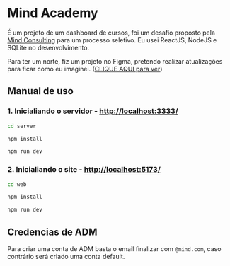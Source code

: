 # Mind Academy
É um projeto de um dashboard de cursos, foi um desafio proposto pela [Mind Consulting](https://mindconsulting.com.br) para um processo seletivo.
Eu usei ReactJS, NodeJS e SQLite no desenvolvimento.

Para ter um norte, fiz um projeto no Figma, pretendo realizar atualizações para ficar como eu imaginei. ([CLIQUE AQUI para ver](https://www.figma.com/community/file/1276905938483052236/Mind-Academy))

## Manual de uso
### 1. Inicialiando o servidor - [http://localhost:3333/](http://localhost:3333/)
```sh
cd server
```
```sh
npm install
```
```sh
npm run dev
```

### 2. Inicialiando o site - [http://localhost:5173/](http://localhost:5173/)
```sh
cd web
```
```sh
npm install
```
```sh
npm run dev
```

## Credencias de ADM
Para criar uma conta de ADM basta o email finalizar com `@mind.com`, caso contrário será criado uma conta default.
